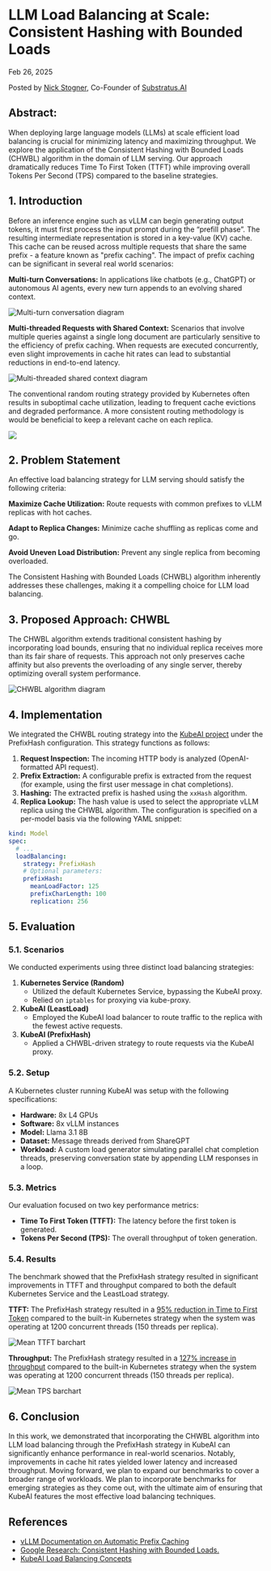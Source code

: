 # LLM Load Balancing at Scale: Consistent Hashing with Bounded Loads

Feb 26, 2025

Posted by [Nick Stogner](https://www.linkedin.com/in/nstogner/), Co-Founder of [Substratus.AI](https://www.substratus.ai/)

## Abstract:

When deploying large language models (LLMs) at scale efficient load balancing is crucial for minimizing latency and maximizing throughput. We explore the application of the Consistent Hashing with Bounded Loads (CHWBL) algorithm in the domain of LLM serving. Our approach dramatically reduces Time To First Token (TTFT) while improving overall Tokens Per Second (TPS) compared to the baseline strategies.

## 1. Introduction

Before an inference engine such as vLLM can begin generating output tokens, it must first process the input prompt during the “prefill phase”. The resulting intermediate representation is stored in a key-value (KV) cache. This cache can be reused across multiple requests that share the same prefix - a feature known as "prefix caching". The impact of prefix caching can be significant in several real world scenarios:

**Multi-turn Conversations:** In applications like chatbots (e.g., ChatGPT) or autonomous AI agents, every new turn appends to an evolving shared context.

<img src="/diagrams/multi-turn-clients.excalidraw.png" style="max-height:700px" alt="Multi-turn conversation diagram">

**Multi-threaded Requests with Shared Context:**
Scenarios that involve multiple queries against a single long document are particularly sensitive to the efficiency of prefix caching. When requests are executed concurrently, even slight improvements in cache hit rates can lead to substantial reductions in end-to-end latency.

<img src="/diagrams/multi-threaded-shared-context.excalidraw.png" style="max-height:700px" alt="Multi-threaded shared context diagram">

The conventional random routing strategy provided by Kubernetes often results in suboptimal cache utilization, leading to frequent cache evictions and degraded performance. A more consistent routing methodology is would be beneficial to keep a relevant cache on each replica.

<img src="/diagrams/random-vs-consistent-hash.excalidraw.png"></img>

## 2. Problem Statement

An effective load balancing strategy for LLM serving should satisfy the following criteria:

**Maximize Cache Utilization:** Route requests with common prefixes to vLLM replicas with hot caches.

**Adapt to Replica Changes:** Minimize cache shuffling as replicas come and go.

**Avoid Uneven Load Distribution:** Prevent any single replica from becoming overloaded.

The Consistent Hashing with Bounded Loads (CHWBL) algorithm inherently addresses these challenges, making it a compelling choice for LLM load balancing.

## 3. Proposed Approach: CHWBL

The CHWBL algorithm extends traditional consistent hashing by incorporating load bounds, ensuring that no individual replica receives more than its fair share of requests. This approach not only preserves cache affinity but also prevents the overloading of any single server, thereby optimizing overall system performance.

<img src="/diagrams/chwbl.excalidraw.png" alt="CHWBL algorithm diagram">

## 4. Implementation

We integrated the CHWBL routing strategy into the <a href="https://github.com/substratusai/kubeai" target="_blank">KubeAI project</a> under the PrefixHash configuration. This strategy functions as follows:

1. **Request Inspection:** The incoming HTTP body is analyzed (OpenAI-formatted API request).
2. **Prefix Extraction:** A configurable prefix is extracted from the request (for example, using the first user message in chat completions).
3. **Hashing:** The extracted prefix is hashed using the `xxHash` algorithm.
4. **Replica Lookup:** The hash value is used to select the appropriate vLLM replica using the CHWBL algorithm.
The configuration is specified on a per-model basis via the following YAML snippet:

```yaml
kind: Model
spec:
  # ...
  loadBalancing:
    strategy: PrefixHash
    # Optional parameters:
    prefixHash:
      meanLoadFactor: 125
      prefixCharLength: 100
      replication: 256
```

## 5. Evaluation

### 5.1. Scenarios

We conducted experiments using three distinct load balancing strategies:

1. **Kubernetes Service (Random)**
    * Utilized the default Kubernetes Service, bypassing the KubeAI proxy.
    * Relied on `iptables` for proxying via kube-proxy.
2. **KubeAI (LeastLoad)**
    * Employed the KubeAI load balancer to route traffic to the replica with the fewest active requests.
3. **KubeAI (PrefixHash)**
    * Applied a CHWBL-driven strategy to route requests via the KubeAI proxy.

### 5.2. Setup

A Kubernetes cluster running KubeAI was setup with the following specifications:

* **Hardware:** 8x L4 GPUs
* **Software:** 8x vLLM instances
* **Model:** Llama 3.1 8B
* **Dataset:** Message threads derived from ShareGPT
* **Workload:** A custom load generator simulating parallel chat completion threads, preserving conversation state by appending LLM responses in a loop.

### 5.3. Metrics

Our evaluation focused on two key performance metrics:

* **Time To First Token (TTFT):** The latency before the first token is generated.
* **Tokens Per Second (TPS):** The overall throughput of token generation.

### 5.4. Results

The benchmark showed that the PrefixHash strategy resulted in significant improvements in TTFT and throughput compared to both the default Kubernetes Service and the LeastLoad strategy.

**TTFT:** The PrefixHash strategy resulted in a <u>95% reduction in Time to First Token</u> compared to the built-in Kubernetes strategy when the system was operating at 1200 concurrent threads (150 threads per replica).

<img src="/graphs/ttft-benchmark.png" alt="Mean TTFT barchart"></img>

**Throughput:** The PrefixHash strategy resulted in a <u>127% increase in throughput</u> compared to the built-in Kubernetes strategy when the system was operating at 1200 concurrent threads (150 threads per replica).

<img src="/graphs/throughput-benchmark.png" alt="Mean TPS barchart"></img>

## 6. Conclusion

In this work, we demonstrated that incorporating the CHWBL algorithm into LLM load balancing through the PrefixHash strategy in KubeAI can significantly enhance performance in real-world scenarios. Notably, improvements in cache hit rates yielded lower latency and increased throughput. Moving forward, we plan to expand our benchmarks to cover a broader range of workloads. We plan to incorporate benchmarks for emerging strategies as they come out, with the ultimate aim of ensuring that KubeAI features the most effective load balancing techniques.

## References

* [vLLM Documentation on Automatic Prefix Caching](https://docs.vllm.ai/en/latest/features/automatic_prefix_caching.html)
* [Google Research: Consistent Hashing with Bounded Loads.](https://research.google/blog/consistent-hashing-with-bounded-loads/)
* [KubeAI Load Balancing Concepts](https://www.kubeai.org/concepts/load-balancing/)